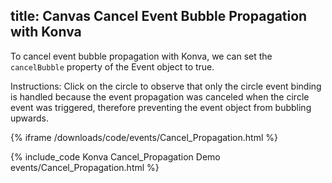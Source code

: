 title: Canvas Cancel Event Bubble Propagation with Konva
---

To cancel event bubble propagation with Konva, we can set the `cancelBubble`
property of the Event object to true.

Instructions: Click on the circle to observe that only the circle event binding
is handled because the event propagation was canceled when the circle event was triggered,
therefore preventing the event object from bubbling upwards.

{% iframe /downloads/code/events/Cancel_Propagation.html %}

{% include_code Konva Cancel_Propagation Demo events/Cancel_Propagation.html %}
